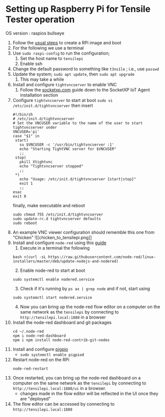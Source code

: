 # Setting up Raspberry Pi for Tensile Tester operation
OS version : raspios bullseye

1. Follow the [usual steps](https://www.raspberrypi.com/software/) to create a RPi image and boot
2. For the following we use a terminal
3. Use `sudo raspi-config` to run the configuration;
	1.  Set the host name to `tensilepi` 
	2.  Enable ssh
4. Change the default password to something like `t3ns1le` ; i.e., use `passwd`
5. Update the system; `sudo apt update`, then `sudo apt upgrade`
	1. This may take a while
6. Install and configure `tightvncserver` to enable VNC
	1. Follow the [socketxp.com](https://www.socketxp.com/docs/guide/iot-remote-desktop-vnc-access.html#pre-requisites) guide down to the SocketXP IoT Agent installation section
7. Configure `tightvncserver` to start at boot
      `sudo vi /etc/init.d/tightvncserver`
   then insert
      ```
      #!/bin/sh
      # /etc/init.d/tightvncserver
      # Set the VNCUSER variable to the name of the user to start tightvncserver under
      VNCUSER='pi'
      case "$1" in
       start)
         su $VNCUSER -c '/usr/bin/tightvncserver :1'
         echo "Starting TightVNC server for $VNCUSER"
         ;;
       stop)
         pkill Xtightvnc
         echo "Tightvncserver stopped"
         ;;
       *)
         echo "Usage: /etc/init.d/tightvncserver {start|stop}"
         exit 1
         ;;
      esac
      exit 0
      ```
   finally, make executable and reboot
      ```
	  sudo chmod 755 /etc/init.d/tightvncserver
	  sudo update-rc.d tightvncserver defaults
	  sudo reboot
	  ```
8. An example VNC viewer configuration should rememble this one from "Chicken"
![[chicken_to_tensilepi.png]]
9. Install and configure `node-red` using this [guide](https://nodered.org/docs/getting-started/raspberrypi)
	1. 	Execute in a terminal the following
      ```
      bash <(curl -sL https://raw.githubusercontent.com/node-red/linux-installers/master/deb/update-nodejs-and-nodered)
	  ```
	2. Enable node-red to start at boot
      ```
      sudo systemctl enable nodered.service
      ```
	3. Check if it's running by `ps ax | grep node` and if not, start using
      ```
      sudo systemctl start nodered.service
	  ```
	4. Now you can bring up the node-red flow editor on a computer on the same network as the `tensilepi` by connecting to `http://tensilepi.local:1880` in a browser
10. Install the node-red dashboard and git packages
      ```
      cd ~/.node-red
      npm i node-red-dashboard
      npm i npm install node-red-contrib-git-nodes
      ```
11. Install and configure [pigpio](https://gist.github.com/tstellanova/8b1fb350a148eace6541b5fbd2c021ca)
	* `sudo systemctl enable pigpiod`
12. Restart node-red on the RPi
      ```
      node-red-restart
      ```
13. Once restarted, you can bring up the node-red dashboard on a computer on the same network as the `tensilepi` by connecting to `http://tensilepi.local:1880/ui` in a browser.
    * changes made in the flow editor will be reflected in the UI once they are "deployed"
14. The flow editor can be accessed by connecting to `http://tensilepi.local:1880`
  
